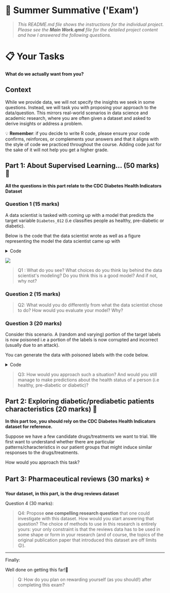 # 📝 Summer Summative ('Exam')

>_This README.md file shows the instructions for the individual project. Please see the **Main Work.qmd** file for the detailed project content and how I answered the following questions._


# 📋 Your Tasks

**What do we actually want from you?**

## Context

While we provide data, we will not specify the insights we seek in some questions. Instead, we will task you with proposing your approach to the data/question. This mirrors real-world scenarios in data science and academic research, where you are often given a dataset and asked to derive insights or address a problem.

💡 **Remember**: if you decide to write R code, please ensure your code confirms, reinforces, or complements your answers and that it aligns with the style of code we practiced throughout the course. Adding code just for the sake of it will not help you get a higher grade.

## Part 1: About Supervised Learning... (50 marks) 🤔

**All the questions in this part relate to the CDC Diabetes Health Indicators Dataset**

### Question 1 (15 marks)

A data scientist is tasked with coming up with a model that predicts the target variable `Diabetes_012` (i.e classifies people as healthy, pre-diabetic or diabetic).

Below is the code that the data scientist wrote as well as a figure representing the model the data scientist came up with

<details>
<summary>Code</summary>
    
```r
library(tidymodels)
library(rpart.plot)
library(dplyr)
library(readr)
library(recipes)

# Load the dataset
url <- "cdc_diabetes.csv"
diabetes_data <- read_csv(url)

# Display the first few rows of the dataset
head(diabetes_data)

diabetes_data <- diabetes_data %>%
  mutate(across(where(is.character), as.factor))

diabetes_data$Diabetes_012 <- as.factor(diabetes_data$Diabetes_012)

set.seed(42)

# Split the data into training (70%) and testing (30%) sets
data_split <- initial_split(diabetes_data, prop = 0.7)
train_data <- training(data_split)
test_data <- testing(data_split)

# Define a decision tree model 

tree_rec <-
  recipe(Diabetes_012 ~ .,
         data = train_data)

tree_spec <- decision_tree(cost_complexity = 0, mode="classification") %>%
  set_engine("rpart") 

# Define the workflow
tree_workflow <- workflow() %>%
  add_recipe(tree_rec) %>% 
  add_model(tree_spec) 

# Fit the model on the training data
tree_model <- 
  tree_workflow %>% 
  fit(data = train_data)

# Visualize the tree
tree_fit <- tree_model %>% extract_fit_engine()
rpart.plot(tree_fit,roundint=FALSE)
```
</details>

![](tree_plot.svg)

> Q1 : What do you see? What choices do you think lay behind the data scientist's modeling? Do you think this is a good model? And if not, why not?

### Question 2 (15 marks)

> Q2: What would you do differently from what the data scientist chose to do? How would you evaluate your model? Why?

### Question 3 (20 marks) 

Consider this scenario. A (random and varying) portion of the target labels is now poisoned i.e a portion of the labels is now corrupted and incorrect (usually due to an attack).

You can generate the data with poisoned labels with the code below.

<details>
<summary>Code</summary>
    
```r
# Load necessary libraries
library(tidymodels)
library(tidyverse)

# Load the CDC Diabetes Health Indicators dataset
# Replace this with the actual path to your dataset
diabetes_data <- read_csv("cdc_diabetes.csv")

# Function to poison a percentage of labels in the target column
poison_labels <- function(data, target_column, poison_percentage) {
  set.seed(42)
  n <- nrow(data)
  num_to_poison <- round(n * poison_percentage / 100)
  
  # Ensure the target column is a factor
  data[[target_column]] <- as.factor(data[[target_column]])
  
  # Randomly select indices to poison
  poison_indices <- sample(seq_len(n), size = num_to_poison, replace = FALSE)
  
  # Possible class labels
  possible_labels <- levels(data[[target_column]])
  
  # Poison the selected labels
  for (i in poison_indices) {
    current_label <- data[[target_column]][i]
    new_label <- sample(possible_labels[possible_labels != current_label], 1)
    data[[target_column]][i] <- new_label
  }
  
  return(data)
}

# Poison 10% of the Diabetes_012 labels in the dataset
# Change the last parameter to change the proportion of labels poisoned
poisoned_data <- poison_labels(diabetes_data, "Diabetes_012", 10)

# Inspect the first few rows of the poisoned data
head(poisoned_data)
```
</details>

> Q3: How would you approach such a situation? And would you still manage to make predictions about the health status of a person (i.e healthy, pre-diabetic or diabetic)?


## Part 2: Exploring diabetic/prediabetic patients characteristics (20 marks) 🩻

**In this part too, you should rely on the CDC Diabetes Health Indicators dataset for reference.**

Suppose we have a few candidate drugs/treatments we want to trial. We first want to understand whether there are particular patterns/characteristics in our patient groups that might induce similar responses to the drugs/treatments.

How would you approach this task?

## Part 3: Pharmaceutical reviews (30 marks) ⭐

**Your dataset, in this part, is the drug reviews dataset**

Question 4 (30 marks):

> Q4: Propose **one compelling research question** that one could investigate with this dataset. How would you start answering that question? The choice of methods to use in this research is entirely yours: your only constraint is that the reviews data has to be used in some shape or form in your research (and of course, the topics of the original publication paper that introduced this dataset are off limits 😉).

---

Finally:

Well done on getting this far!🎉

> Q: How do you plan on rewarding yourself (as you should!) after completing this exam?




